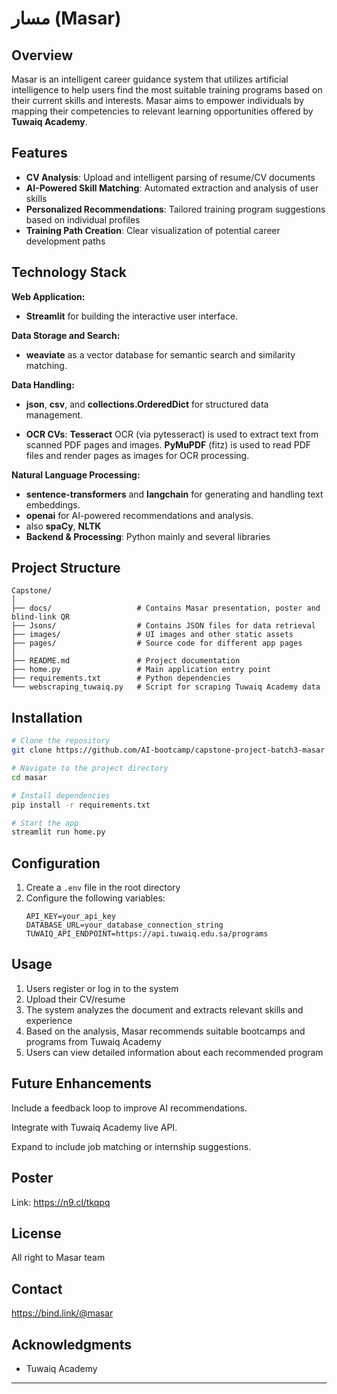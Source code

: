 # مسار (Masar)

## Overview

Masar is an intelligent career guidance system that utilizes artificial intelligence 
to help users find the most suitable training programs based on their current skills and interests. 
Masar aims to empower individuals by mapping their competencies to relevant learning opportunities offered by **Tuwaiq Academy**.

## Features

- **CV Analysis**: Upload and intelligent parsing of resume/CV documents
- **AI-Powered Skill Matching**: Automated extraction and analysis of user skills
- **Personalized Recommendations**: Tailored training program suggestions based on individual profiles
- **Training Path Creation**: Clear visualization of potential career development paths

## Technology Stack

**Web Application:**  
- **Streamlit** for building the interactive user interface.

**Data Storage and Search:**  
- **weaviate** as a vector database for semantic search and similarity matching.  

**Data Handling:**  
- **json**, **csv**, and **collections.OrderedDict** for structured data management.  

- **OCR CVs**:
**Tesseract** OCR (via pytesseract) is used to extract text from scanned PDF pages and images.
**PyMuPDF** (fitz) is used to read PDF files and render pages as images for OCR processing.

**Natural Language Processing:**  
- **sentence-transformers** and **langchain** for generating and handling text embeddings.  
- **openai** for AI-powered recommendations and analysis.
- also **spaCy**, **NLTK**
- **Backend & Processing**: Python mainly and several libraries

## Project Structure



```
Capstone/
│
├── docs/                   # Contains Masar presentation, poster and blind-link QR
├── Jsons/                  # Contains JSON files for data retrieval
├── images/                 # UI images and other static assets
├── pages/                  # Source code for different app pages
│
├── README.md               # Project documentation
├── home.py                 # Main application entry point
├── requirements.txt        # Python dependencies
└── webscraping_tuwaiq.py   # Script for scraping Tuwaiq Academy data
```
## Installation

```bash
# Clone the repository
git clone https://github.com/AI-bootcamp/capstone-project-batch3-masar

# Navigate to the project directory
cd masar

# Install dependencies
pip install -r requirements.txt  

# Start the app
streamlit run home.py
```

## Configuration

1. Create a `.env` file in the root directory
2. Configure the following variables:
   ```
   API_KEY=your_api_key
   DATABASE_URL=your_database_connection_string
   TUWAIQ_API_ENDPOINT=https://api.tuwaiq.edu.sa/programs
   ```

## Usage

1. Users register or log in to the system
2. Upload their CV/resume 
3. The system analyzes the document and extracts relevant skills and experience
4. Based on the analysis, Masar recommends suitable bootcamps and programs from Tuwaiq Academy
5. Users can view detailed information about each recommended program

## Future Enhancements

Include a feedback loop to improve AI recommendations.

Integrate with Tuwaiq Academy live API.

Expand to include job matching or internship suggestions.

## Poster
Link: https://n9.cl/tkqpq


## License

All right to Masar team

## Contact

https://bind.link/@masar

## Acknowledgments

- Tuwaiq Academy 

---
